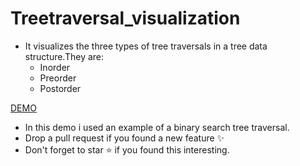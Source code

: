# Treetraversal_visualization

* It visualizes the three types of tree traversals in a tree data structure.They are:
    *  Inorder
    *  Preorder
    *  Postorder

[DEMO](https://rupa-421.github.io/Treetraversal_visualization/)
   
   * In this demo i used an example of a binary search tree traversal.
   * Drop a pull request if you found a new feature :sparkles:
   * Don't forget to star :star: if you found this interesting. 
